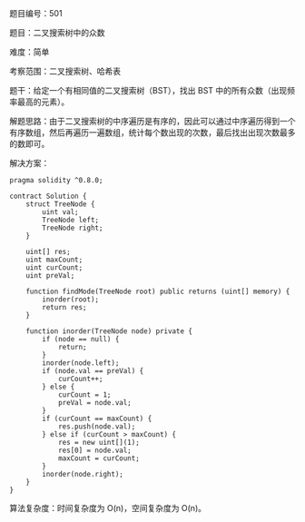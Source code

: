 题目编号：501

题目：二叉搜索树中的众数

难度：简单

考察范围：二叉搜索树、哈希表

题干：给定一个有相同值的二叉搜索树（BST），找出 BST 中的所有众数（出现频率最高的元素）。

解题思路：由于二叉搜索树的中序遍历是有序的，因此可以通过中序遍历得到一个有序数组，然后再遍历一遍数组，统计每个数出现的次数，最后找出出现次数最多的数即可。

解决方案：

```
pragma solidity ^0.8.0;

contract Solution {
    struct TreeNode {
        uint val;
        TreeNode left;
        TreeNode right;
    }

    uint[] res;
    uint maxCount;
    uint curCount;
    uint preVal;

    function findMode(TreeNode root) public returns (uint[] memory) {
        inorder(root);
        return res;
    }

    function inorder(TreeNode node) private {
        if (node == null) {
            return;
        }
        inorder(node.left);
        if (node.val == preVal) {
            curCount++;
        } else {
            curCount = 1;
            preVal = node.val;
        }
        if (curCount == maxCount) {
            res.push(node.val);
        } else if (curCount > maxCount) {
            res = new uint[](1);
            res[0] = node.val;
            maxCount = curCount;
        }
        inorder(node.right);
    }
}
```

算法复杂度：时间复杂度为 O(n)，空间复杂度为 O(n)。